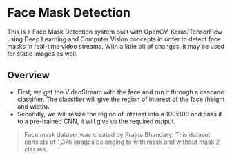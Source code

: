# Face Mask Detection
This is a Face Mask Detection system built with OpenCV, Keras/TensorFlow using Deep Learning and Computer Vision concepts in order to detect face masks in real-time video streams. With a little bit of changes, it may be used for static images as well.

## Overview
* First, we get the VideoStream with the face and run it through a cascade classifier. The classifier will give the region of interest of the face (height and width). 
* Secondly, we will resize the region of interest into a 100x100 and pass it to a pre-trained CNN, it will give us the required output.
> Face mask dataset was created by Prajna Bhandary. This dataset consists of 1,376 images belonging to with mask and without mask 2 classes.
